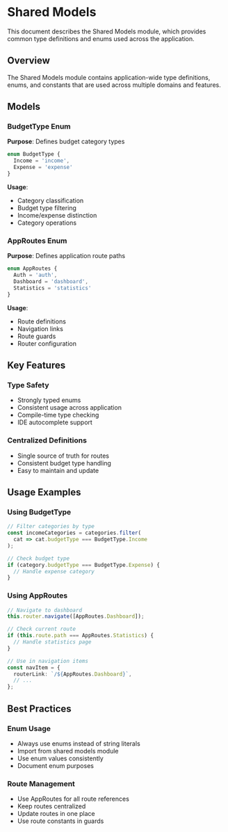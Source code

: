 # Shared Models

This document describes the Shared Models module, which provides common type definitions and enums used across the application.

## Overview

The Shared Models module contains application-wide type definitions, enums, and constants that are used across multiple domains and features.

## Models

### BudgetType Enum

**Purpose**: Defines budget category types

```typescript
enum BudgetType {
  Income = 'income',
  Expense = 'expense'
}
```

**Usage**:
- Category classification
- Budget type filtering
- Income/expense distinction
- Category operations

### AppRoutes Enum

**Purpose**: Defines application route paths

```typescript
enum AppRoutes {
  Auth = 'auth',
  Dashboard = 'dashboard',
  Statistics = 'statistics'
}
```

**Usage**:
- Route definitions
- Navigation links
- Route guards
- Router configuration

## Key Features

### Type Safety

- Strongly typed enums
- Consistent usage across application
- Compile-time type checking
- IDE autocomplete support

### Centralized Definitions

- Single source of truth for routes
- Consistent budget type handling
- Easy to maintain and update

## Usage Examples

### Using BudgetType

```typescript
// Filter categories by type
const incomeCategories = categories.filter(
  cat => cat.budgetType === BudgetType.Income
);

// Check budget type
if (category.budgetType === BudgetType.Expense) {
  // Handle expense category
}
```

### Using AppRoutes

```typescript
// Navigate to dashboard
this.router.navigate([AppRoutes.Dashboard]);

// Check current route
if (this.route.path === AppRoutes.Statistics) {
  // Handle statistics page
}

// Use in navigation items
const navItem = {
  routerLink: `/${AppRoutes.Dashboard}`,
  // ...
};
```

## Best Practices

### Enum Usage

- Always use enums instead of string literals
- Import from shared models module
- Use enum values consistently
- Document enum purposes

### Route Management

- Use AppRoutes for all route references
- Keep routes centralized
- Update routes in one place
- Use route constants in guards
